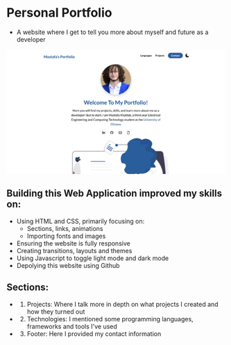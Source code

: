 # Personal Portfolio

- A website where I get to tell you more about myself and future as a developer

![Getting Started](assets/website.png)

## Building this Web Application improved my skills on:

- Using HTML and CSS, primarily focusing on: 
    - Sections, links, animations
    - Importing fonts and images
- Ensuring the website is fully responsive
- Creating transitions, layouts and themes
- Using Javascript to toggle light mode and dark mode 
- Depolying this website using Github

## Sections:
- 1. Projects: Where I talk more in depth on what projects I created and how they turned out
- 2. Technologies: I mentioned some programming languages, frameworks and tools I've used
- 3. Footer: Here I provided my contact information
